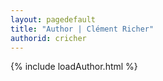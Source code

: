 ```yaml
---
layout: pagedefault
title: "Author | Clément Richer"
authorid: cricher
---
```


{% include loadAuthor.html %}